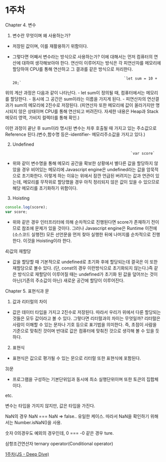 # 1주차

Chapter 4. 변수

1) 변수란 무엇이며 왜 사용하는가?

- 저장된 값이며, 이를 재활용하기 위함이다.
- 그렇다면 어째서 변수라는 방식으로 사용하는가? 이에 대해서는 먼저 컴퓨터의 연산에 대하여 생각해보아야 한다. 연산이 이루어지는 방식은 각 피연산자를 메모리에 할당하여 CPU를 통해 연산하고 그 결과를 같은 방식으로 처리한다. 

                                                              
                                                        `let sum = 10 + 20;`

위의 계산 과정은 다음과 같이 나타난다.
    - let sum이 정의될 때, 컴퓨터에서는 메모리를 할당한다.
    - 동시에 그 공간은 sum이라는 이름을 가지게 된다.
    - 피연산자의 연산결과가 sum의 메모리에 2진수로 저장된다. 
    (피연산자 또한 메모리에 값이 올라가지만 명시되지 않은 상태이며 CPU를 통해 연산되고 버려진다. 자세한 내용은 Heap과 Stack 메모리 영역, 가비지 컬렉터를 통해 확인.)

이런 과정이 끝난 후 sum이라 명시된 변수는 차후 호출될 때 가지고 있는 주소값으로 Reference 된다.(변수,함수명 등은-identifier- 메모리주소값을 가지고 있다.)

2) Undefined

                                                            `var score`

- 위와 같이 변수명을 통해 메모리 공간을 확보한 상황에서 별다른 값을 할당하지 않았을 경우
비어있는 메모리에 Javascript engine은 undefined라는 값을 암묵적으로 초기화한다.
이렇게 하는 이유는 위에서 잠깐 언급된 버려지는 값과 연관이 있는데, 메모리를 무작위로 할당했을 경우 아직 정리되지 않은 값이 있을 수 있으므로 해당 메모리를 초기화하기 위함이다.

3) Hoisting

```jsx
console.log(score);
var score;
```

- 위와 같은 경우 인터프리터에 의해 순차적으로 진행된다면 score가 존재하기 전이므로 참조에 문제가 있을 것이다. 그러나 Javascript engine은 Runtime 이전에(소스코드 실행전) 모든 선언문을 먼저 찾아 실행한 뒤에 나머지를 순차적으로 진행한다. 이것을 Hoisting이라 한다.

4)값의 재할당

- 값을 할당할 때 기본적으로 undefined로 초기화 후에 할당되는데 결국은 이 또한 재할당으로 볼수 있다. (단, const의 경우 이런방식으로 초기화되지 않는다.)즉 같은 방식으로 재할당이 이루어질 때는 undefined가 초기화 된 값을 덮어쓰는 것이 아닌(기존의 주소값이 아닌) 새로운 공간에 할당이 이루어진다.

 

 Chapter 5. 표현식과 문

1) 값과 리터럴의 차이

- 값은 데이터 타입을 가지고 2진수로 저장된다. 따라서 우리가 위에서 다룬 할당되는 것들은 모두 값이라고 볼 수 있다. 그렇다면 리터럴과의 차이는 무엇일까?
리터럴은 사람이 이해할 수 있는 문자나 기호 등으로 표기법을 의미한다.
즉, 초점이 사람을 기준으로 맞춰진 것이며 반대로 값은 컴퓨터에 맞춰진 것으로 생각해 볼 수 있을 듯 하다.

2) 표현식

- 표현식은 값으로 평가될 수 있는 문으로 리터럴 또한 표현식에 포함된다.

3)문

- 프로그램을 구성하는 기본단위임과 동시에 최소 실행단위이며 또한 토큰의 집합체이다.

etc.

변수는 타입을 가지지 않지만, 값은 타입을 가진다.

NaN의 경우 NaN === NaN => false.. 유일한 케이스.
따라서 NaN을 확인하기 위해서는 Number.isNaN()을 사용.

숫자 0의경우도 예외의 경우인데,  0 === -0 같은 경우 ture.

삼항조건연산자 ternary operator(Conditional operator)

[1주차(JS - Deep Dive)](https://www.notion.so/1-JS-Deep-Dive-e549432d5cec48c69f7bfb225c4086de)